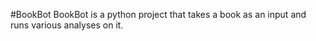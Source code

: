 #BookBot
BookBot is a python project that takes a book as an input and runs various analyses on it.

